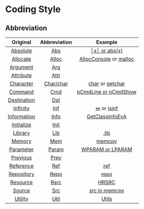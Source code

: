 # Coding Style
## Abbreviation

|Original|Abbreviation|Example|
|:---:|:---:|:---:|
|[Absolute](https://www.abbreviations.com/abbreviation/Absolute)|[Abs](https://www.abbreviations.com/ABS)|[│x│ or abs(x)](https://en.wikipedia.org/wiki/Absolute_value)|
|[Allocate](https://www.abbreviations.com/abbreviation/allocate)|[Alloc](https://www.abbreviations.com/ALLOC)|[AllocConsole](https://learn.microsoft.com/en-us/windows/console/allocconsole) or [malloc](https://learn.microsoft.com/en-us/cpp/c-runtime-library/reference/malloc?view=msvc-170)|
|[Argument](https://www.abbreviations.com/abbreviation/argument)|[Arg](https://www.abbreviations.com/serp.php?st=ARG&p=2)||
|[Attribute](https://www.abbreviations.com/abbreviation/Attribute)|[Attr](https://www.abbreviations.com/ATTR)||
|[Character](https://www.abbreviations.com/abbreviation/character)|[Char/char](https://www.abbreviations.com/CHAR)|[char](https://en.wikipedia.org/wiki/C_data_types) or [getchar](https://learn.microsoft.com/en-us/cpp/c-runtime-library/reference/getchar-getwchar?view=msvc-170)|
|[Command](https://www.abbreviations.com/abbreviation/Command)|[Cmd](https://www.abbreviations.com/CMD)|[pCmdLine or nCmdShow](https://learn.microsoft.com/en-us/windows/win32/learnwin32/winmain--the-application-entry-point)|
|[Destination](https://www.abbreviations.com/abbreviation/destination)|[Dst](https://www.abbreviations.com/serp.php?st=DST&p=2)||
|[Infinity](https://www.abbreviations.com/abbreviation/Infinity)|[Inf](https://www.abbreviations.com/INF)|[∞](https://en.wikipedia.org/wiki/Infinity_symbol) or [isinf](https://learn.microsoft.com/en-us/cpp/c-runtime-library/reference/isinf?view=msvc-170)|
|[Information](https://www.abbreviations.com/abbreviation/information)|[Info](https://www.abbreviations.com/INFO)|[GetClassInfoExA](https://learn.microsoft.com/en-us/windows/win32/api/winuser/nf-winuser-getclassinfoexa)|
|[Initialize](https://www.abbreviations.com/abbreviation/initialize)|[Init](https://www.abbreviations.com/INIT)||
|[Library](https://www.abbreviations.com/abbreviation/Library)|[Lib](https://www.abbreviations.com/LIB)|[.lib](https://en.wikipedia.org/wiki/Library_(computing)#Windows)|
|[Memory](https://www.abbreviations.com/abbreviation/memory)|[Mem](https://www.abbreviations.com/MEM)|[memcpy](https://learn.microsoft.com/en-us/cpp/c-runtime-library/reference/memcpy-wmemcpy?view=msvc-170)|
|[Parameter](https://www.abbreviations.com/abbreviation/parameter)|[Param](https://www.abbreviations.com/PARAM)|[WPARAM or LPARAM](https://learn.microsoft.com/en-us/windows/win32/api/winuser/nc-winuser-wndproc)|
|[Previous](https://www.abbreviations.com/abbreviation/previous)|[Prev](https://www.abbreviations.com/PREV)||
|[Reference](https://www.abbreviations.com/abbreviation/reference)|[Ref](https://www.abbreviations.com/REF)|[ref](https://learn.microsoft.com/en-us/dotnet/csharp/language-reference/keywords/ref)|
|[Repository](https://www.abbreviations.com/abbreviation/repository)|[Repo](https://www.abbreviations.com/REPO)|[repo](https://en.wikipedia.org/wiki/Software_repository)|
|[Resource](https://www.abbreviations.com/abbreviation/resource)|[Rsrc](https://www.abbreviations.com/RSRC)|[HRSRC](https://learn.microsoft.com/en-us/windows/win32/api/winbase/nf-winbase-findresourcea)|
|[Source](https://www.abbreviations.com/abbreviation/Source)|[Src](https://www.abbreviations.com/serp.php?st=SRC&p=5)|[src in memcpy](https://learn.microsoft.com/en-us/cpp/c-runtime-library/reference/memcpy-wmemcpy?view=msvc-170)|
|[Utility](https://www.abbreviations.com/abbreviation/utilities)|[Util](https://www.abbreviations.com/UTIL)|[Utils](https://learn.microsoft.com/en-us/previous-versions/windows/desktop/identity-lifecycle-manager/ms698812(v=vs.85))|
